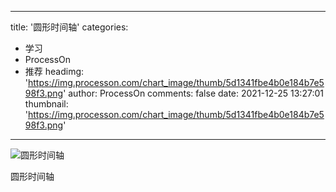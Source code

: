 
---
title: '圆形时间轴'
categories: 
 - 学习
 - ProcessOn
 - 推荐
headimg: 'https://img.processon.com/chart_image/thumb/5d1341fbe4b0e184b7e598f3.png'
author: ProcessOn
comments: false
date: 2021-12-25 13:27:01
thumbnail: 'https://img.processon.com/chart_image/thumb/5d1341fbe4b0e184b7e598f3.png'
---

<div>   
<img class="thumb" alt="圆形时间轴" src="https://img.processon.com/chart_image/thumb/5d1341fbe4b0e184b7e598f3.png" referrerpolicy="no-referrer">
<p>圆形时间轴</p>  
</div>
            